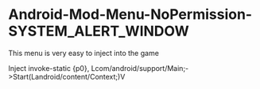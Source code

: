 # Android-Mod-Menu-NoPermission-SYSTEM_ALERT_WINDOW
This menu is very easy to inject into the game
 
Inject invoke-static {p0}, Lcom/android/support/Main;->Start(Landroid/content/Context;)V
